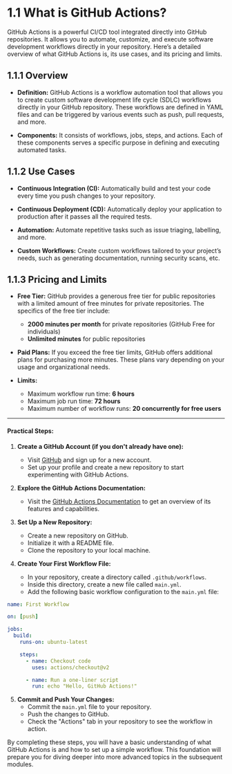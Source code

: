 # 1.1 What is GitHub Actions?

GitHub Actions is a powerful CI/CD tool integrated directly into GitHub repositories. It allows you to automate, customize, and execute software development workflows directly in your repository. Here’s a detailed overview of what GitHub Actions is, its use cases, and its pricing and limits.

## **1.1.1 Overview**

- **Definition:** GitHub Actions is a workflow automation tool that allows you to create custom software development life cycle (SDLC) workflows directly in your GitHub repository. These workflows are defined in YAML files and can be triggered by various events such as push, pull requests, and more.

- **Components:** It consists of workflows, jobs, steps, and actions. Each of these components serves a specific purpose in defining and executing automated tasks.

## **1.1.2 Use Cases**

- **Continuous Integration (CI):** Automatically build and test your code every time you push changes to your repository.

- **Continuous Deployment (CD):** Automatically deploy your application to production after it passes all the required tests.

- **Automation:** Automate repetitive tasks such as issue triaging, labelling, and more.

- **Custom Workflows:** Create custom workflows tailored to your project’s needs, such as generating documentation, running security scans, etc.

## **1.1.3 Pricing and Limits**

- **Free Tier:** GitHub provides a generous free tier for public repositories with a limited amount of free minutes for private repositories. The specifics of the free tier include:

  - **2000 minutes per month** for private repositories (GitHub Free for individuals)
  - **Unlimited minutes** for public repositories

- **Paid Plans:** If you exceed the free tier limits, GitHub offers additional plans for purchasing more minutes. These plans vary depending on your usage and organizational needs.

- **Limits:**
  - Maximum workflow run time: **6 hours**
  - Maximum job run time: **72 hours**
  - Maximum number of workflow runs: **20 concurrently for free users**

---

#### Practical Steps:

1. **Create a GitHub Account (if you don't already have one):**

   - Visit [GitHub](https://github.com/) and sign up for a new account.
   - Set up your profile and create a new repository to start experimenting with GitHub Actions.

2. **Explore the GitHub Actions Documentation:**

   - Visit the [GitHub Actions Documentation](https://docs.github.com/en/actions) to get an overview of its features and capabilities.

3. **Set Up a New Repository:**

   - Create a new repository on GitHub.
   - Initialize it with a README file.
   - Clone the repository to your local machine.

4. **Create Your First Workflow File:**
   - In your repository, create a directory called `.github/workflows`.
   - Inside this directory, create a new file called `main.yml`.
   - Add the following basic workflow configuration to the `main.yml` file:

```yaml
name: First Workflow

on: [push]

jobs:
  build:
    runs-on: ubuntu-latest

    steps:
      - name: Checkout code
        uses: actions/checkout@v2

      - name: Run a one-liner script
        run: echo "Hello, GitHub Actions!"
```

5. **Commit and Push Your Changes:**
   - Commit the `main.yml` file to your repository.
   - Push the changes to GitHub.
   - Check the "Actions" tab in your repository to see the workflow in action.

By completing these steps, you will have a basic understanding of what GitHub Actions is and how to set up a simple workflow. This foundation will prepare you for diving deeper into more advanced topics in the subsequent modules.
